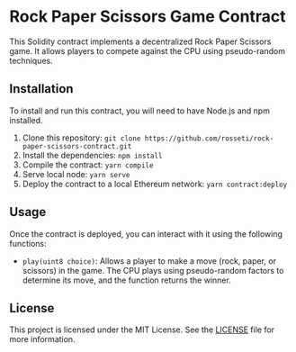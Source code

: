 # Rock Paper Scissors Game Contract

This Solidity contract implements a decentralized Rock Paper Scissors game. It allows players to compete against the CPU using pseudo-random techniques.

## Installation

To install and run this contract, you will need to have Node.js and npm installed.

1. Clone this repository: `git clone https://github.com/rosseti/rock-paper-scissors-contract.git`
2. Install the dependencies: `npm install`
3. Compile the contract: `yarn compile`
4. Serve local node: `yarn serve`
4. Deploy the contract to a local Ethereum network: `yarn contract:deploy`

## Usage

Once the contract is deployed, you can interact with it using the following functions:

- `play(uint8 choice)`: Allows a player to make a move (rock, paper, or scissors) in the game. The CPU plays using pseudo-random factors to determine its move, and the function returns the winner.

## License

This project is licensed under the MIT License. See the [LICENSE](LICENSE) file for more information.
